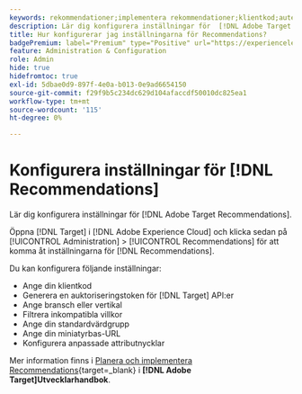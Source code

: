 ```yaml
---
keywords: rekommendationer;implementera rekommendationer;klientkod;autentiseringstoken;branschvertikal;filterinkompatibelt läge;standardvärdgrupp;miniatyrbas;generera autentiseringstoken;autentiseringstoken;
description: Lär dig konfigurera inställningar för  [!DNL Adobe Target Recommendations].
title: Hur konfigurerar jag inställningarna för Recommendations?
badgePremium: label="Premium" type="Positive" url="https://experienceleague.adobe.com/docs/target/using/introduction/intro.html?lang=en#premium newtab=true" tooltip="Se vad som ingår i Target Premium."
feature: Administration & Configuration
role: Admin
hide: true
hidefromtoc: true
exl-id: 5dbae0d9-897f-4e0a-b013-0e9ad6654150
source-git-commit: f29f9b5c234dc629d104afaccdf50010dc825ea1
workflow-type: tm+mt
source-wordcount: '115'
ht-degree: 0%

---
```


# Konfigurera inställningar för [!DNL Recommendations]

Lär dig konfigurera inställningar för [!DNL Adobe Target Recommendations].

Öppna [!DNL Target] i [!DNL Adobe Experience Cloud] och klicka sedan på [!UICONTROL Administration] > [!UICONTROL Recommendations] för att komma åt inställningarna för [!DNL Recommendations].

Du kan konfigurera följande inställningar:

* Ange din klientkod
* Generera en auktoriseringstoken för [!DNL Target] API:er
* Ange bransch eller vertikal
* Filtrera inkompatibla villkor
* Ange din standardvärdgrupp
* Ange din miniatyrbas-URL
* Konfigurera anpassade attributnycklar

Mer information finns i [Planera och implementera Recommendations](https://experienceleague.adobe.com/en/docs/target-dev/developer/recommendations-beta){target=_blank} i **[!DNL Adobe Target]Utvecklarhandbok**.
